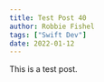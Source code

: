 ```yaml
---
title: Test Post 40
author: Robbie Fishel
tags: ["Swift Dev"]
date: 2022-01-12
---
```


This is a test post.